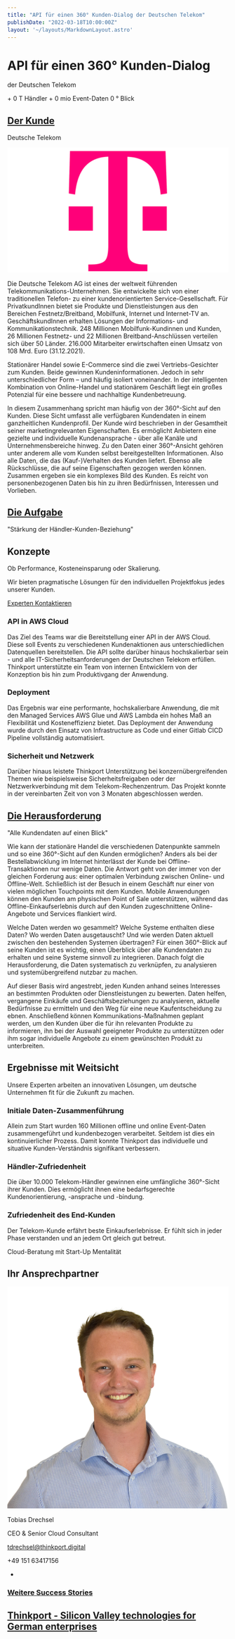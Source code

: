 ```yaml
---
title: "API für einen 360° Kunden-Dialog der Deutschen Telekom"
publishDate: "2022-03-18T10:00:00Z"
layout: '~/layouts/MarkdownLayout.astro'
---
```


# API für einen 360° Kunden-Dialog  

der Deutschen Telekom

\+ 0 T Händler + 0 mio Event-Daten 0 ° Blick

## [Der Kunde](https://www.fairside.capital/)

Deutsche Telekom

![Telekom Zeichen](images/Telekom-Logo.png)

Die Deutsche Telekom AG ist eines der weltweit führenden Telekommunikations-Unternehmen. Sie entwickelte sich von einer traditionellen Telefon- zu einer kundenorientierten Service-Gesellschaft. Für PrivatkundInnen bietet sie Produkte und Dienstleistungen aus den Bereichen Festnetz/Breitband, Mobilfunk, Internet und Internet-TV an. GeschäftskundInnen erhalten Lösungen der Informations- und Kommunikationstechnik. 248 Millionen Mobilfunk-Kundinnen und Kunden, 26 Millionen Festnetz- und 22 Millionen Breitband-Anschlüssen verteilen sich über 50 Länder. 216.000 Mitarbeiter erwirtschaften einen Umsatz von 108 Mrd. Euro (31.12.2021).

Stationärer Handel sowie E-Commerce sind die zwei Vertriebs-Gesichter zum Kunden. Beide gewinnen Kundeninformationen. Jedoch in sehr unterschiedlicher Form – und häufig isoliert voneinander. In der intelligenten Kombination von Online-Handel und stationärem Geschäft liegt ein großes Potenzial für eine bessere und nachhaltige Kundenbetreuung.  
  
In diesem Zusammenhang spricht man häufig von der 360°-Sicht auf den Kunden. Diese Sicht umfasst alle verfügbaren Kundendaten in einem ganzheitlichen Kundenprofil. Der Kunde wird beschrieben in der Gesamtheit seiner marketingrelevanten Eigenschaften. Es ermöglicht Anbietern eine gezielte und individuelle Kundenansprache - über alle Kanäle und Unternehmensbereiche hinweg. Zu den Daten einer 360°-Ansicht gehören unter anderem alle vom Kunden selbst bereitgestellten Informationen. Also alle Daten, die das (Kauf-)Verhalten des Kunden liefert. Ebenso alle Rückschlüsse, die auf seine Eigenschaften gezogen werden können. Zusammen ergeben sie ein komplexes Bild des Kunden. Es reicht von personenbezogenen Daten bis hin zu ihren Bedürfnissen, Interessen und Vorlieben.

## [Die Aufgabe](https://www.fairside.capital/)

"Stärkung der Händler-Kunden-Beziehung"

## Konzepte

Ob Performance, Kosteneinsparung oder Skalierung. 

Wir bieten pragmatische Lösungen für den individuellen Projektfokus jedes unserer Kunden.

[Experten Kontaktieren](https://thinkport.digital/kontaktieren)

### API in AWS Cloud

Das Ziel des Teams war die Bereitstellung einer API in der AWS Cloud. Diese soll Events zu verschiedenen Kundenaktionen aus unterschiedlichen Datenquellen bereitstellen. Die API sollte darüber hinaus hochskalierbar sein - und alle IT-Sicherheitsanforderungen der Deutschen Telekom erfüllen. Thinkport unterstützte ein Team von internen Entwicklern von der Konzeption bis hin zum Produktivgang der Anwendung.

### Deployment

Das Ergebnis war eine performante, hochskalierbare Anwendung, die mit den Managed Services AWS Glue und AWS Lambda ein hohes Maß an Flexibilität und Kosteneffizienz bietet. Das Deployment der Anwendung wurde durch den Einsatz von Infrastructure as Code und einer Gitlab CICD Pipeline vollständig automatisiert.

### Sicherheit und Netzwerk

Darüber hinaus leistete Thinkport Unterstützung bei konzernübergreifenden Themen wie beispielsweise Sicherheitsfreigaben oder der Netzwerkverbindung mit dem Telekom-Rechenzentrum. Das Projekt konnte in der vereinbarten Zeit von von 3 Monaten abgeschlossen werden.

## [Die Herausforderung](https://www.fairside.capital/)

"Alle Kundendaten auf einen Blick"

Wie kann der stationäre Handel die verschiedenen Datenpunkte sammeln und so eine 360°-Sicht auf den Kunden ermöglichen? Anders als bei der Bestellabwicklung im Internet hinterlässt der Kunde bei Offline-Transaktionen nur wenige Daten. Die Antwort geht von der immer von der gleichen Forderung aus: einer optimalen Verbindung zwischen Online- und Offline-Welt. Schließlich ist der Besuch in einem Geschäft nur einer von vielen möglichen Touchpoints mit dem Kunden. Mobile Anwendungen können den Kunden am physischen Point of Sale unterstützen, während das Offline-Einkaufserlebnis durch auf den Kunden zugeschnittene Online-Angebote und Services flankiert wird.  
  
Welche Daten werden wo gesammelt? Welche Systeme enthalten diese Daten? Wo werden Daten ausgetauscht? Und wie werden Daten aktuell zwischen den bestehenden Systemen übertragen? Für einen 360°-Blick auf seine Kunden ist es wichtig, einen Überblick über alle Kundendaten zu erhalten und seine Systeme sinnvoll zu integrieren. Danach folgt die Herausforderung, die Daten systematisch zu verknüpfen, zu analysieren und systemübergreifend nutzbar zu machen.  
  
Auf dieser Basis wird angestrebt, jeden Kunden anhand seines Interesses an bestimmten Produkten oder Dienstleistungen zu bewerten. Daten helfen, vergangene Einkäufe und Geschäftsbeziehungen zu analysieren, aktuelle Bedürfnisse zu ermitteln und den Weg für eine neue Kaufentscheidung zu ebnen. Anschließend können Kommunikations-Maßnahmen geplant werden, um den Kunden über die für ihn relevanten Produkte zu informieren, ihn bei der Auswahl geeigneter Produkte zu unterstützen oder ihm sogar individuelle Angebote zu einem gewünschten Produkt zu unterbreiten.

## Ergebnisse mit Weitsicht

Unsere Experten arbeiten an innovativen Lösungen, um deutsche Unternehmen fit für die Zukunft zu machen.

### Initiale Daten-Zusammenführung

Allein zum Start wurden 160 Millionen offline und online Event-Daten zusammengeführt und kundenbezogen verarbeitet. Seitdem ist dies ein kontinuierlicher Prozess. Damit konnte Thinkport das individuelle und situative Kunden-Verständnis signifikant verbessern.

### Händler-Zufriedenheit

Die über 10.000 Telekom-Händler gewinnen eine umfängliche 360°-Sicht ihrer Kunden. Dies ermöglicht ihnen eine bedarfsgerechte Kundenorientierung, -ansprache und -bindung.

### Zufriedenheit des End-Kunden

Der Telekom-Kunde erfährt beste Einkaufserlebnisse. Er fühlt sich in jeder Phase verstanden und an jedem Ort gleich gut betreut.  

Cloud-Beratung mit Start-Up Mentalität

## Ihr Ansprechpartner

![](images/Tobias-Portrait.png)

Tobias Drechsel

CEO & Senior Cloud Consultant

tdrechsel@thinkport.digital

+49 151 63417156

* [](https://de.linkedin.com/in/philipp-d-angelo-27389111b)

### [Weitere Success Stories](https://thinkport.digital/cloud-excellence-workshops)

## [Thinkport - Silicon Valley technologies for German enterprises](https://thinkport.digital/kontaktieren/)
